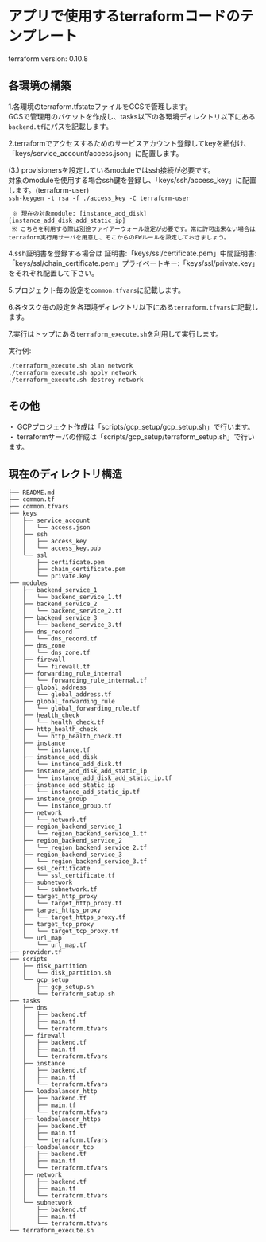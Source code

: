 # アプリで使用するterraformコードのテンプレート

terraform version: 0.10.8


## 各環境の構築

1.各環境のterraform.tfstateファイルをGCSで管理します。<br />
  GCSで管理用のバケットを作成し、tasks以下の各環境ディレクトリ以下にある`backend.tf`にパスを記載します。

2.terraformでアクセスするためのサービスアカウント登録してkeyを紐付け、「keys/service_account/access.json」に配置します。

(3.) provisionersを設定しているmoduleではssh接続が必要です。<br />
     対象のmoduleを使用する場合ssh鍵を登録し、「keys/ssh/access_key」に配置します。(terraform-user)<br />
     ```
     ssh-keygen -t rsa -f ./access_key -C terraform-user
     ```

     ※ 現在の対象module: [instance_add_disk][instance_add_disk_add_static_ip]
     ※ こちらを利用する際は別途ファイアーウォール設定が必要です。常に許可出来ない場合はterraform実行用サーバを用意し、そこからのFWルールを設定しておきましょう。

4.ssh証明書を登録する場合は 証明書:「keys/ssl/certificate.pem」中間証明書:「keys/ssl/chain_certificate.pem」プライベートキー:「keys/ssl/private.key」をそれぞれ配置して下さい。

5.プロジェクト毎の設定を`common.tfvars`に記載します。

6.各タスク毎の設定を各環境ディレクトリ以下にある`terraform.tfvars`に記載します。

7.実行はトップにある`terraform_execute.sh`を利用して実行します。

実行例:
```shell
./terraform_execute.sh plan network
./terraform_execute.sh apply network
./terraform_execute.sh destroy network
```

## その他
・ GCPプロジェクト作成は「scripts/gcp_setup/gcp_setup.sh」で行います。<br />
・ terraformサーバの作成は「scripts/gcp_setup/terraform_setup.sh」で行います。

## 現在のディレクトリ構造
```
├── README.md
├── common.tf
├── common.tfvars
├── keys
│   ├── service_account
│   │   └── access.json
│   ├── ssh
│   │   ├── access_key
│   │   └── access_key.pub
│   └── ssl
│       ├── certificate.pem
│       ├── chain_certificate.pem
│       └── private.key
├── modules
│   ├── backend_service_1
│   │   └── backend_service_1.tf
│   ├── backend_service_2
│   │   └── backend_service_2.tf
│   ├── backend_service_3
│   │   └── backend_service_3.tf
│   ├── dns_record
│   │   └── dns_record.tf
│   ├── dns_zone
│   │   └── dns_zone.tf
│   ├── firewall
│   │   └── firewall.tf
│   ├── forwarding_rule_internal
│   │   └── forwarding_rule_internal.tf
│   ├── global_address
│   │   └── global_address.tf
│   ├── global_forwarding_rule
│   │   └── global_forwarding_rule.tf
│   ├── health_check
│   │   └── health_check.tf
│   ├── http_health_check
│   │   └── http_health_check.tf
│   ├── instance
│   │   └── instance.tf
│   ├── instance_add_disk
│   │   └── instance_add_disk.tf
│   ├── instance_add_disk_add_static_ip
│   │   └── instance_add_disk_add_static_ip.tf
│   ├── instance_add_static_ip
│   │   └── instance_add_static_ip.tf
│   ├── instance_group
│   │   └── instance_group.tf
│   ├── network
│   │   └── network.tf
│   ├── region_backend_service_1
│   │   └── region_backend_service_1.tf
│   ├── region_backend_service_2
│   │   └── region_backend_service_2.tf
│   ├── region_backend_service_3
│   │   └── region_backend_service_3.tf
│   ├── ssl_certificate
│   │   └── ssl_certificate.tf
│   ├── subnetwork
│   │   └── subnetwork.tf
│   ├── target_http_proxy
│   │   └── target_http_proxy.tf
│   ├── target_https_proxy
│   │   └── target_https_proxy.tf
│   ├── target_tcp_proxy
│   │   └── target_tcp_proxy.tf
│   └── url_map
│       └── url_map.tf
├── provider.tf
├── scripts
│   ├── disk_partition
│   │   └── disk_partition.sh
│   └── gcp_setup
│       ├── gcp_setup.sh
│       └── terraform_setup.sh
├── tasks
│   ├── dns
│   │   ├── backend.tf
│   │   ├── main.tf
│   │   └── terraform.tfvars
│   ├── firewall
│   │   ├── backend.tf
│   │   ├── main.tf
│   │   └── terraform.tfvars
│   ├── instance
│   │   ├── backend.tf
│   │   ├── main.tf
│   │   └── terraform.tfvars
│   ├── loadbalancer_http
│   │   ├── backend.tf
│   │   ├── main.tf
│   │   └── terraform.tfvars
│   ├── loadbalancer_https
│   │   ├── backend.tf
│   │   ├── main.tf
│   │   └── terraform.tfvars
│   ├── loadbalancer_tcp
│   │   ├── backend.tf
│   │   ├── main.tf
│   │   └── terraform.tfvars
│   ├── network
│   │   ├── backend.tf
│   │   ├── main.tf
│   │   └── terraform.tfvars
│   └── subnetwork
│       ├── backend.tf
│       ├── main.tf
│       └── terraform.tfvars
└── terraform_execute.sh
```
